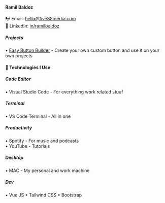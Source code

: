 #### Ramil Baldoz
📭 Email: hello@five88media.com  
👔 LinkedIn: [in/ramilbaldoz](https://www.linkedin.com/in/ramilbaldoz)  

##### Projects
• [Easy Button Builder](https://www.easybuttonbuilder.com/) - Create your own custom button and use it on your own projects

#### 🔭 Technologies I Use

##### Code Editor
• Visual Studio Code - For everything work related stuuf

##### Terminal
• VS Code Terminal - All in one 

##### Productivity
• Spotify - For music and podcasts  
• YouTube - Tutorials  

##### Desktop
• MAC - My personal and work machine

##### Dev
• Vue JS
• Tailwind CSS
• Bootstrap
